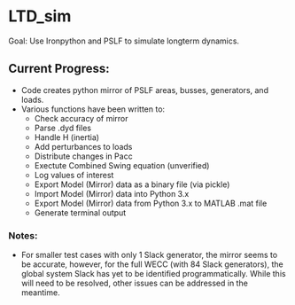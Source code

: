 # LTD_sim
Goal:  Use Ironpython and PSLF to simulate longterm dynamics.
## Current Progress:
* Code creates python mirror of PSLF areas, busses, generators, and loads.
* Various functions have been written to:
  * Check accuracy of mirror
  * Parse .dyd files
  * Handle H (inertia)
  * Add perturbances to loads
  * Distribute changes in Pacc
  * Exectute Combined Swing equation (unverified)
  * Log values of interest
  * Export Model (Mirror) data as a binary file (via pickle)
  * Import Model (Mirror) data into Python 3.x
  * Export Model (Mirror) data from Python 3.x to MATLAB .mat file
  * Generate terminal output
### Notes:
* For smaller test cases with only 1 Slack generator, the mirror seems to be 
accurate, however, for the full WECC (with 84 Slack generators), the global
system Slack has yet to be identified programmatically. 
While this will need to be resolved, other issues can be addressed in the meantime.
